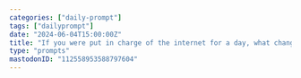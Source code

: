 ```yaml
---
categories: ["daily-prompt"]
tags: ["dailyprompt"]
date: "2024-06-04T15:00:00Z"
title: "If you were put in charge of the internet for a day, what changes would you make?"
type: "prompts"
mastodonID: "112558953588797604"
---
```

